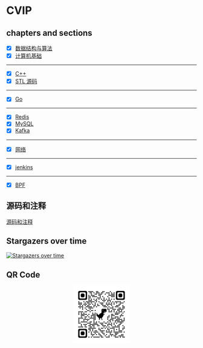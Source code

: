 # CVIP

## chapters and sections

- [x] [数据结构与算法](./data_structure_and_algorithm/)
- [x] [计算机基础](./computer_basics/)

---

- [x] [C++](./cpp/)
- [x] [STL 源码](./stl/)

---

- [x] [Go](./go/)

---

- [x] [Redis](./redis/)
- [x] [MySQL](./mysql/)
- [x] [Kafka](./kafka/)

---

- [x] [网络](./network/)

---

- [x] [jenkins](./jenkins/)

---

- [x] [BPF](./tools/bpf.md)

## 源码和注释

[源码和注释](https://github.com/gongluck/sourcecode)

## Stargazers over time

[![Stargazers over time](https://starchart.cc/gongluck/CVIP.svg)](https://starchart.cc/gongluck/CVIP)

## QR Code

<center class ='img'>
<img src="./CVIP.png" width="150" height="150" />
</center>
